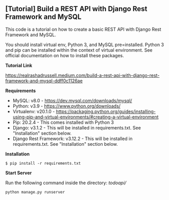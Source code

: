 [Tutorial] Build a REST API with Django Rest Framework and MySQL
----------------------------------------------------------------

This code is a tutorial on how to create a basic REST API with Django Rest Framework and MySQL.

You should install virtual env, Python 3, and MySQL pre=installed. Python 3 and pip can be installed within the context of virtual environment. See official documentation on how to install these packages.

**Tutorial Link**

https://realrashadrussell.medium.com/build-a-rest-api-with-django-rest-framework-and-mysql-ddff0c1126ae

**Requirements**

- MySQL: v8.0 - https://dev.mysql.com/downloads/mysql/
- Python: v3.9 - https://www.python.org/downloads/
- Virtualenv: v20.1.0 - https://packaging.python.org/guides/installing-using-pip-and-virtual-environments/#creating-a-virtual-environment
- Pip: 20.2.4 - This comes installed with Python 3
- Django: v3.1.2 - This will be installed in requirements.txt. See "Installation" section below.
- Django Rest Framework: v3.12.2 - This will be installed in requirements.txt. See "Installation" section below.

**Installation**

`$ pip install -r requirements.txt`

**Start Server**

Run the following command inside the directory: *todoapi/*

`python manage.py runserver`
